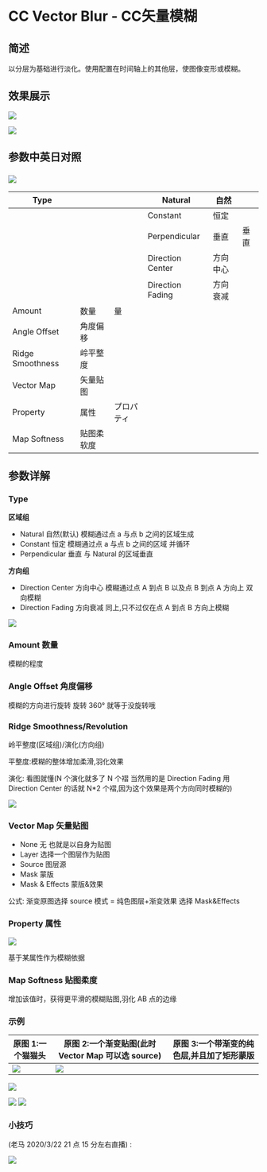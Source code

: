 # CC Vector Blur - CC矢量模糊

## 简述

以分层为基础进行淡化。使用配置在时间轴上的其他层，使图像变形或模糊。

## 效果展示

![](https://mir.yuelili.com/wp-content/uploads/user/AE/effects/list/Blur-Sharpen-CC_Vector_Blur0.png)

![](https://mir.yuelili.com/wp-content/uploads/user/AE/effects/ext/image00568.jpg)

## 参数中英日对照

### ![](https://mir.yuelili.com/wp-content/uploads/user/AE/effects/AE-Effects-Blur-Sharpen-CC_Vector_Blur.png)

| Type             |            |            | Natural          | 自然     |      |
| ---------------- | ---------- | ---------- | ---------------- | -------- | ---- |
|                  |            |            | Constant         | 恒定     |      |
|                  |            |            | Perpendicular    | 垂直     | 垂直 |
|                  |            |            | Direction Center | 方向中心 |      |
|                  |            |            | Direction Fading | 方向衰减 |      |
| Amount           | 数量       | 量         |                  |          |      |
| Angle Offset     | 角度偏移   |            |                  |          |      |
| Ridge Smoothness | 岭平整度   |            |                  |          |      |
| Vector Map       | 矢量贴图   |            |                  |          |      |
| Property         | 属性       | プロパティ |                  |          |      |
| Map Softness     | 贴图柔软度 |            |                  |          |      |

## 参数详解

### Type

**区域组**

- Natural 自然(默认) 模糊通过点 a 与点 b 之间的区域生成
- Constant 恒定 模糊通过点 a 与点 b 之间的区域 并循环
- Perpendicular 垂直 与 Natural 的区域垂直

**方向组**

- Direction Center 方向中心 模糊通过点 A 到点 B 以及点 B 到点 A 方向上 双向模糊
- Direction Fading 方向衰减 同上,只不过仅在点 A 到点 B 方向上模糊

![](https://mir.yuelili.com/wp-content/uploads/user/AE/effects/list/Blur-Sharpen-CC_Vector_Blur10.png)

### Amount 数量

模糊的程度

### Angle Offset 角度偏移

模糊的方向进行旋转 旋转 360° 就等于没旋转哦

### Ridge Smoothness/Revolution

岭平整度(区域组)/演化(方向组)

平整度:模糊的整体增加柔滑,羽化效果

演化: 看图就懂(N 个演化就多了 N 个褶 当然用的是 Direction Fading 用 Direction
Center 的话就 N\*2 个褶,因为这个效果是两个方向同时模糊的)

![](https://mir.yuelili.com/wp-content/uploads/user/AE/effects/list/Blur-Sharpen-CC_Vector_Blur12.png)

### Vector Map 矢量贴图

- None 无 也就是以自身为贴图
- Layer 选择一个图层作为贴图
- Source 图层源
- Mask 蒙版
- Mask & Effects 蒙版&效果

公式: 渐变原图选择 source 模式 = 纯色图层+渐变效果 选择 Mask&Effects

### Property 属性

![](https://mir.yuelili.com/wp-content/uploads/user/AE/effects/list0/Blur-Sharpen-CC_Vector_Blur02.png)

基于某属性作为模糊依据

### Map Softness 贴图柔度

增加该值时，获得更平滑的模糊贴图,羽化 AB 点的边缘

### 示例

| 原图 1:一个猫猫头                                                                                     | 原图 2:一个渐变贴图(此时 Vector Map 可以选 source)                                                    | 原图 3:一个带渐变的纯色层,并且加了矩形蒙版 |
| ----------------------------------------------------------------------------------------------------- | ----------------------------------------------------------------------------------------------------- | ------------------------------------------ |
| ![](https://mir.yuelili.com/wp-content/uploads/user/AE/effects/list/Blur-Sharpen-CC_Vector_Blur1.png) | ![](https://mir.yuelili.com/wp-content/uploads/user/AE/effects/list/Blur-Sharpen-CC_Vector_Blur2.png) |

![](https://mir.yuelili.com/wp-content/uploads/user/AE/effects/list/Blur-Sharpen-CC_Vector_Blur3.png)

![](https://mir.yuelili.com/wp-content/uploads/user/AE/effects/list/Blur-Sharpen-CC_Vector_Blur_mask2.png)
![](https://mir.yuelili.com/wp-content/uploads/user/AE/effects/list/Blur-Sharpen-CC_Vector_Blur_mask3.png)

### 小技巧

(老马 2020/3/22 21 点 15 分左右直播) :

![](https://mir.yuelili.com/wp-content/uploads/user/AE/effects/list/Blur-Sharpen-CC_Vector_Blur15.png)
